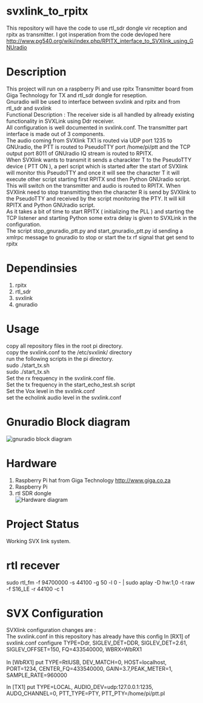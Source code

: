 # svxlink_to_rpitx
This repository will have the code to use rtl_sdr dongle vir reception and rpitx as transmitter.
I got insperation from the code devloped here http://www.pg540.org/wiki/index.php/RPITX_interface_to_SVXlink_using_GNUradio
# Description
This project will run on a raspberry Pi and use rpitx Transmitter board from Giga Technology for TX and rtl_sdr dongle for reseption.<br>
Gnuradio will be used to interface between svxlink and rpitx and from rtl_sdr and svxlink<br>
Functional Description : The receiver side is all handled by allready existing functionality in SVXLink using Ddr receiver.<br> All configuration is well documented in svxlink.conf. The transmitter part interface is made out of 3 components.<br> The audio coming from SVXlink TX1 is routed via UDP port 1235 to GNUradio, the PTT is routed to PseudoTTY port /home/pi/ptt and the TCP output port 8011 of GNUradio IQ stream is routed to RPITX.<br> When SVXlink wants to transmit it sends a charackter T to the PseudoTTY device ( PTT ON ), a perl script which is started after the start of SVXlink will monitor this PseudoTTY and once it will see the character T it will execute other script starting first RPITX snd then Python GNUradio script.<br> This will switch on the transmitter and audio is routed to RPITX. When SVXlink need to stop transmitting then the character R is send by SVXlink to the PseudoTTY and received by the script monitoring the PTY. It will kill RPITX and Python GNUradio script.<br> As it takes a bit of time to start RPITX ( initializing the PLL ) and starting the TCP listener and starting Python some extra delay is given to SVXLink in the configuration.<br>
The script stop_gnuradio_ptt.py and start_gnuradio_ptt.py id sending a xmlrpc message to gnuradio to stop or start the tx rf signal that get send to rpitx<br>
# Dependinsies
1) rpitx<br>
2) rtl_sdr<br>
3) svxlink<br>
4) gnuradio<br>
# Usage
copy all repository files in the root pi directory.<br>
copy the svxlink.conf to the /etc/svxlink/ directory<br>
run the following scripts in the pi directory.<br>
sudo ./start_tx.sh<br>
sudo ./start_tx.sh<br>
Set the rx frequency in the svxlink.conf file.<br>
Set the tx frequency in the start_echo_test.sh script<br>
Set the Vox level in the svxlink.conf<br>
set the echolink audio level in the svxlink.conf<br>

# Gnuradio Block diagram
![gnuradio block diagram](images/Rpitx_grc.JPG?raw=true "Block diagram")<br>
# Hardware
1) Raspberry Pi hat from Giga Technology http://www.giga.co.za<br>
2) Raspberry Pi<br>
3) rtl SDR dongle<br>
![Hardware diagram](images/svxlink_to_rpitx.png?raw=true "Block diagram")<br>
# Project Status
Working SVX link system.
# rtl recever
sudo rtl_fm -f 94700000 -s 44100 -g 50 -l 0 - | sudo aplay -D hw:1,0 -t raw -f S16_LE -r 44100 -c 1

# SVX Configuration

SVXlink configuration changes are :<br>
The svxlink.conf in this repository has already have this config
In [RX1] of svxlink.conf configure TYPE=Ddr, SIGLEV_DET=DDR, SIGLEV_DET=2.61, SIGLEV_OFFSET=150, FQ=433540000, WBRX=WbRX1<br>
<br>
In [WbRX1] put TYPE=RtlUSB, DEV_MATCH=0, HOST=localhost, PORT=1234, CENTER_FQ=433540000, GAIN=3.7,PEAK_METER=1, SAMPLE_RATE=960000<br>

In [TX1] put TYPE=LOCAL, AUDIO_DEV=udp:127.0.0.1:1235, AUDO_CHANNEL=0, PTT_TYPE=PTY, PTT_PTY=/home/pi/ptt.pl<br> 
